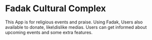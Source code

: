 # Fadak Cultural Complex
This App is for religious events and praise.
Using Fadak, Users also available to donate, like\dislike medias.
Users can get informed about upcoming events and some extra features. 
